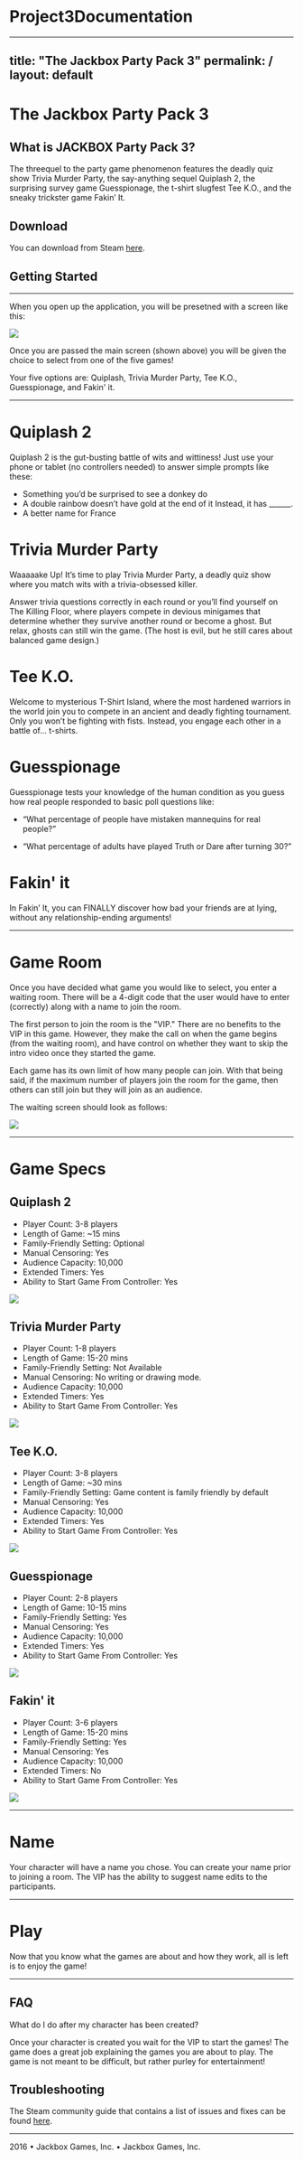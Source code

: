# Project3Documentation
---
title: "The Jackbox Party Pack 3"
permalink: /
layout: default
---
# The Jackbox Party Pack 3

## What is JACKBOX Party Pack 3?

The threequel to the party game phenomenon features the deadly quiz show Trivia Murder Party, the say-anything sequel Quiplash 2, the surprising survey game Guesspionage, the t-shirt slugfest Tee K.O., and the sneaky trickster game Fakin’ It.

## Download

You can download from Steam [here](https://store.steampowered.com/app/434170/The_Jackbox_Party_Pack_3/).

## Getting Started
------------------------------------------------------------------------------------------------------------------------

When you open up the application, you will be presetned with a screen like this:

![](jacboxpartypack3.jpg.webp)

Once you are passed the main screen (shown above) you will be given the choice to select from one of the five games!

Your five options are: Quiplash, Trivia Murder Party, Tee K.O., Guesspionage, and Fakin' it.

------------------------------------------------------------------------------------------------------------------------

# Quiplash 2

Quiplash 2 is the gut-busting battle of wits and wittiness! Just use your phone or tablet (no controllers needed) to answer simple prompts like these:

* Something you’d be surprised to see a donkey do
* A double rainbow doesn’t have gold at the end of it Instead, it has ______.
* A better name for France

# Trivia Murder Party

Waaaaake Up! It’s time to play Trivia Murder Party, a deadly quiz show where you match wits with a trivia-obsessed killer.

Answer trivia questions correctly in each round or you’ll find yourself on The Killing Floor, where players compete in devious minigames that determine whether they survive another round or become a ghost. But relax, ghosts can still win the game. (The host is evil, but he still cares about balanced game design.)

# Tee K.O.

Welcome to mysterious T-Shirt Island, where the most hardened warriors in the world join you to compete in an ancient and deadly fighting tournament. Only you won’t be fighting with fists. Instead, you engage each other in a battle of… t-shirts.

# Guesspionage

Guesspionage tests your knowledge of the human condition as you guess how real people responded to basic poll questions like:
* “What percentage of people have mistaken mannequins for real people?” 

* “What percentage of adults have played Truth or Dare after turning 30?”

# Fakin' it

In Fakin’ It, you can FINALLY discover how bad your friends are at lying, without any relationship-ending arguments!

------------------------------------------------------------------------------------------------------------------------

# Game Room

Once you have decided what game you would like to select, you enter a waiting room. There will be a 4-digit code that the user would have to enter (correctly) along with a name to join the room.

The first person to join the room is the "VIP." There are no benefits to the VIP in this game. However, they make the call on when the game begins (from the waiting room), and have control on whether they want to skip the intro video once they started the game.

Each game has its own limit of how many people can join. With that being said, if the maximum number of players join the room for the game, then others can still join but they will join as an audience.

The waiting screen should look as follows:

![](jackboxwaitingroom.jpg.png)

------------------------------------------------------------------------------------------------------------------------



# Game Specs 

## **Quiplash 2** 
* Player Count: 3-8 players
* Length of Game: ~15 mins
* Family-Friendly Setting: Optional
* Manual Censoring: Yes
* Audience Capacity: 10,000
* Extended Timers: Yes
* Ability to Start Game From Controller: Yes

![](quiplash2-1.jpg.webp)

## **Trivia Murder Party** 
* Player Count: 1-8 players
* Length of Game: 15-20 mins
* Family-Friendly Setting: Not Available
* Manual Censoring: No writing or drawing mode.
* Audience Capacity: 10,000
* Extended Timers: Yes
* Ability to Start Game From Controller: Yes

![](jackmurder1.jpg.webp)

## **Tee K.O.** 
* Player Count: 3-8 players
* Length of Game: ~30 mins
* Family-Friendly Setting: Game content is family friendly by default
* Manual Censoring: Yes
* Audience Capacity: 10,000
* Extended Timers: Yes
* Ability to Start Game From Controller: Yes

![](jackteeko.jpg.webp)

## **Guesspionage**
* Player Count: 2-8 players
* Length of Game: 10-15 mins
* Family-Friendly Setting: Yes
* Manual Censoring: Yes
* Audience Capacity: 10,000
* Extended Timers: Yes
* Ability to Start Game From Controller: Yes

![](jackguess.jpg.webp)

## **Fakin' it**
* Player Count: 3-6 players
* Length of Game: 15-20 mins
* Family-Friendly Setting: Yes
* Manual Censoring: Yes
* Audience Capacity: 10,000
* Extended Timers: No
* Ability to Start Game From Controller: Yes

![](jackfakin.jpg.webp)

-----------------------------------------------------------------------------------------------------------------------

# Name

Your character will have a name you chose. You can create your name prior to joining a room. The VIP has the ability to suggest name edits to the participants. 

-----------------------------------------------------------------------------------------------------------------------

# Play

Now that you know what the games are about and how they work, all is left is to enjoy the game!

-----------------------------------------------------------------------------------------------------------------------

## FAQ

What do I do after my character has been created?

Once your character is created you wait for the VIP to start the games! The game does a great job explaining the games you are about to play. The game is not meant to be difficult, but rather purley for entertainment!

## Troubleshooting

The Steam community guide that contains a list of issues and fixes can be found [here](https://steamcommunity.com/app/434170/guides/).

-----------------------------------------------------------------------------------------------------------------------

2016 • Jackbox Games, Inc. • Jackbox Games, Inc.

